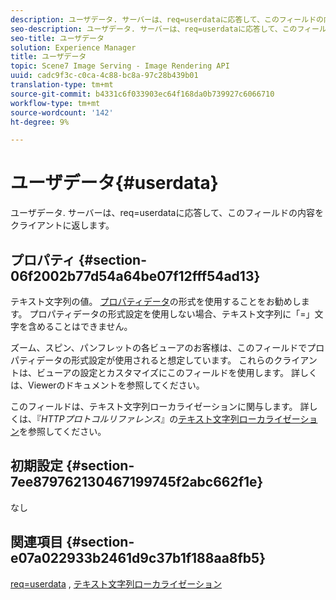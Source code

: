 ```yaml
---
description: ユーザデータ. サーバーは、req=userdataに応答して、このフィールドの内容をクライアントに返します。
seo-description: ユーザデータ. サーバーは、req=userdataに応答して、このフィールドの内容をクライアントに返します。
seo-title: ユーザデータ
solution: Experience Manager
title: ユーザデータ
topic: Scene7 Image Serving - Image Rendering API
uuid: cadc9f3c-c0ca-4c88-bc8a-97c28b439b01
translation-type: tm+mt
source-git-commit: b4331c6f033903ec64f168da0b739927c6066710
workflow-type: tm+mt
source-wordcount: '142'
ht-degree: 9%

---
```



# ユーザデータ{#userdata}

ユーザデータ. サーバーは、req=userdataに応答して、このフィールドの内容をクライアントに返します。

## プロパティ {#section-06f2002b77d54a64be07f12fff54ad13}

テキスト文字列の値。 [プロパティデータ](/help/aem-is-ir-api/is-api/image-catalog/image-serving-api-ref/c-image-catalog-reference/c-overview/c-common-data-types/r-property-data.md)の形式を使用することをお勧めします。 プロパティデータの形式設定を使用しない場合、テキスト文字列に「=」文字を含めることはできません。

ズーム、スピン、パンフレットの各ビューアのお客様は、このフィールドでプロパティデータの形式設定が使用されると想定しています。 これらのクライアントは、ビューアの設定とカスタマイズにこのフィールドを使用します。 詳しくは、Viewerのドキュメントを参照してください。

このフィールドは、テキスト文字列ローカライゼーションに関与します。 詳しくは、『*HTTPプロトコルリファレンス*』の[テキスト文字列ローカライゼーション](/help/aem-is-ir-api/is-api/http-ref/image-serving-api-ref/c-http-protocol-reference/c-syntax-and-features/r-text-string-localization.md)を参照してください。

## 初期設定 {#section-7ee879762130467199745f2abc662f1e}

なし

## 関連項目 {#section-e07a022933b2461d9c37b1f188aa8fb5}

[req=userdata](/help/aem-is-ir-api/is-api/http-ref/image-serving-api-ref/c-http-protocol-reference/c-command-reference/r-req/r-req.md) , [テキスト文字列ローカライゼーション](/help/aem-is-ir-api/is-api/http-ref/image-serving-api-ref/c-http-protocol-reference/c-syntax-and-features/r-text-string-localization.md)
